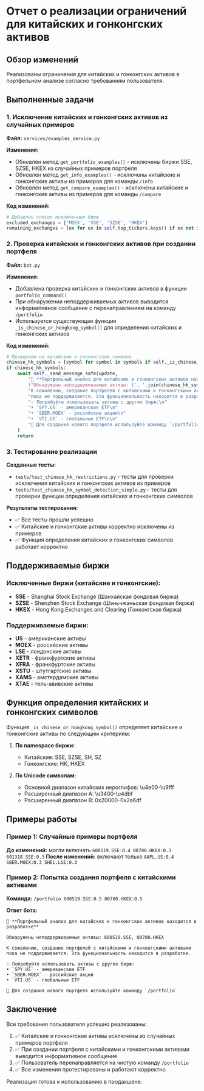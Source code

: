 # Отчет о реализации ограничений для китайских и гонконгских активов

## Обзор изменений

Реализованы ограничения для китайских и гонконгских активов в портфельном анализе согласно требованиям пользователя.

## Выполненные задачи

### 1. Исключение китайских и гонконгских активов из случайных примеров

**Файл:** `services/examples_service.py`

**Изменения:**
- Обновлен метод `get_portfolio_examples()` - исключены биржи SSE, SZSE, HKEX из случайных примеров портфеля
- Обновлен метод `get_info_examples()` - исключены китайские и гонконгские активы из примеров для команды `/info`
- Обновлен метод `get_compare_examples()` - исключены китайские и гонконгские активы из примеров для команды `/compare`

**Код изменений:**
```python
# Добавлен список исключенных бирж
excluded_exchanges = {'MOEX', 'SSE', 'SZSE', 'HKEX'}
remaining_exchanges = [ex for ex in self.top_tickers.keys() if ex not in excluded_exchanges]
```

### 2. Проверка китайских и гонконгских активов при создании портфеля

**Файл:** `bot.py`

**Изменения:**
- Добавлена проверка китайских и гонконгских активов в функции `portfolio_command()`
- При обнаружении неподдерживаемых активов выводится информативное сообщение с перенаправлением на команду `/portfolio`
- Используется существующая функция `_is_chinese_or_hongkong_symbol()` для определения китайских и гонконгских активов

**Код изменений:**
```python
# Проверяем на китайские и гонконгские символы
chinese_hk_symbols = [symbol for symbol in symbols if self._is_chinese_or_hongkong_symbol(symbol)]
if chinese_hk_symbols:
    await self._send_message_safe(update, 
        "🚧 **Портфельный анализ для китайских и гонконгских активов находится в разработке**\n\n"
        f"Обнаружены неподдерживаемые активы: {', '.join(chinese_hk_symbols)}\n\n"
        "К сожалению, создание портфелей с китайскими и гонконгскими активами "
        "пока не поддерживается. Эта функциональность находится в разработке.\n\n"
        "💡 Попробуйте использовать активы с других бирж:\n"
        "• `SPY.US` - американские ETF\n"
        "• `SBER.MOEX` - российские акции\n"
        "• `VTI.US` - глобальные ETF\n\n"
        "🔄 Для создания нового портфеля используйте команду `/portfolio`"
    )
    return
```

### 3. Тестирование реализации

**Созданные тесты:**
- `tests/test_chinese_hk_restrictions.py` - тесты для проверки исключения китайских и гонконгских активов из примеров
- `tests/test_chinese_hk_symbol_detection_simple.py` - тесты для проверки функции определения китайских и гонконгских символов

**Результаты тестирования:**
- ✅ Все тесты прошли успешно
- ✅ Китайские и гонконгские активы корректно исключены из примеров
- ✅ Функция определения китайских и гонконгских символов работает корректно

## Поддерживаемые биржи

### Исключенные биржи (китайские и гонконгские):
- **SSE** - Shanghai Stock Exchange (Шанхайская фондовая биржа)
- **SZSE** - Shenzhen Stock Exchange (Шэньчжэньская фондовая биржа)  
- **HKEX** - Hong Kong Exchanges and Clearing (Гонконгская биржа)

### Поддерживаемые биржи:
- **US** - американские активы
- **MOEX** - российские активы
- **LSE** - лондонские активы
- **XETR** - франкфуртские активы
- **XFRA** - франкфуртские активы
- **XSTU** - штутгартские активы
- **XAMS** - амстердамские активы
- **XTAE** - тель-авивские активы

## Функция определения китайских и гонконгских символов

Функция `_is_chinese_or_hongkong_symbol()` определяет китайские и гонконгские активы по следующим критериям:

1. **По namespace биржи:**
   - Китайские: SSE, SZSE, SH, SZ
   - Гонконгские: HK, HKEX

2. **По Unicode символам:**
   - Основной диапазон китайских иероглифов: \u4e00-\u9fff
   - Расширенный диапазон A: \u3400-\u4dbf
   - Расширенный диапазон B: 0x20000-0x2a6df

## Примеры работы

### Пример 1: Случайные примеры портфеля
**До изменений:** могли включать `600519.SSE:0.4 00700.HKEX:0.3 601318.SSE:0.3`
**После изменений:** включают только `AAPL.US:0.4 SBER.MOEX:0.3 SHEL.LSE:0.3`

### Пример 2: Попытка создания портфеля с китайскими активами
**Команда:** `/portfolio 600519.SSE:0.5 00700.HKEX:0.5`

**Ответ бота:**
```
🚧 **Портфельный анализ для китайских и гонконгских активов находится в разработке**

Обнаружены неподдерживаемые активы: 600519.SSE, 00700.HKEX

К сожалению, создание портфелей с китайскими и гонконгскими активами 
пока не поддерживается. Эта функциональность находится в разработке.

💡 Попробуйте использовать активы с других бирж:
• `SPY.US` - американские ETF
• `SBER.MOEX` - российские акции
• `VTI.US` - глобальные ETF

🔄 Для создания нового портфеля используйте команду `/portfolio`
```

## Заключение

Все требования пользователя успешно реализованы:

1. ✅ Китайские и гонконгские активы исключены из случайных примеров портфеля
2. ✅ При создании портфеля с китайскими и гонконгскими активами выводится информативное сообщение
3. ✅ Пользователь перенаправляется на чистую команду `/portfolio`
4. ✅ Все изменения протестированы и работают корректно

Реализация готова к использованию в продакшене.
